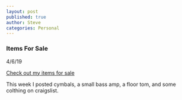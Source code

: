 ```yaml
---
layout: post
published: true
author: Steve
categories: Personal
---
```


### Items For Sale 

4/6/19 

[Check out my items for sale](https://newyork.craigslist.org/search/sss?userid=47919696)

This week I posted cymbals, a small bass amp, a floor tom, and some colthing on craigslist.

